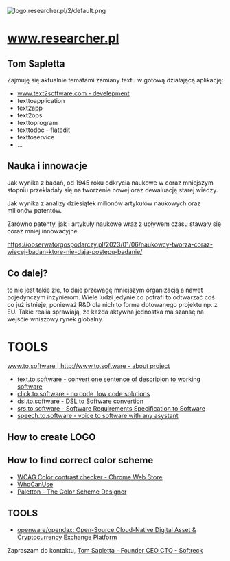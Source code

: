 ![logo.researcher.pl/2/default.png](http://logo.researcher.pl/2/default.png)

# www.researcher.pl


## Tom Sapletta

Zajmuję się aktualnie tematami zamiany textu w gotową działającą aplikację:

+ [www.text2software.com - develepment](https://www.text2software.com/)
+ texttoapplication
+ text2app
+ text2ops
+ texttoprogram
+ texttodoc -  flatedit
+ texttoservice
+ ...

## Nauka i innowacje

Jak wynika z badań, od 1945 roku odkrycia naukowe w coraz mniejszym stopniu przekładały się na tworzenie nowej oraz dewaluację starej wiedzy.

Jak wynika z analizy dziesiątek milionów artykułów naukowych oraz milionów patentów.

Zarówno patenty, jak i artykuły naukowe wraz z upływem czasu stawały się coraz mniej innowacyjne.

https://obserwatorgospodarczy.pl/2023/01/06/naukowcy-tworza-coraz-wiecej-badan-ktore-nie-daja-postepu-badanie/


## Co dalej?

to nie jest takie złe, to daje przewagę mniejszym organizacją a nawet pojedynczym inżynierom.
Wiele ludzi jedynie co potrafi to odtwarzać coś co już istnieje, ponieważ R&D dla nich to forma dotowanego projektu np. z EU. 
Takie realia sprawiają, że każda aktywna jednostka ma szansę na wejśćie wniszowy rynek globalny.

# TOOLS

[www.to.software | http://www.to.software - about project](https://www.to.software/)

-   [text.to.software - convert one sentence of descripion to working software](https://text.to.software/)
-   [click.to.software - no code, low code solutions](https://click.to.software/)
-   [dsl.to.software - DSL to Software convertion](https://dsl.to.software/)
-   [srs.to.software - Software Requirements Specification to Software](https://srs.to.software/)
-   [speech.to.software - voice to software with any asystant](https://speech.to.software/)



## How to create LOGO


## How to find correct color scheme

+ [WCAG Color contrast checker - Chrome Web Store](https://chrome.google.com/webstore/detail/wcag-color-contrast-check/plnahcmalebffmaghcpcmpaciebdhgdf?hl=en)
+ [WhoCanUse](https://www.whocanuse.com/)
+ [Paletton - The Color Scheme Designer](https://paletton.com/#uid=10J0u0kllll9W0afNaKqTvWxe+y)


## TOOLS

+ [openware/opendax: Open-Source Cloud-Native Digital Asset & Cryptocurrency Exchange Platform](https://github.com/openware/opendax)


Zapraszam do kontaktu,
[Tom Sapletta - Founder CEO CTO - Softreck](https://www.linkedin.com/in/tom-sapletta-com/)
